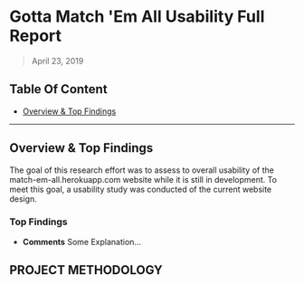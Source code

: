 # Gotta Match 'Em All Usability Full Report

> April 23, 2019

## Table Of Content

* [Overview & Top Findings](#Overview--Top-Findings)

-----------

## Overview & Top Findings

The goal of this research effort was to assess to overall usability of the match-em-all.herokuapp.com website while it is still in development. To meet this goal, a usability study was conducted of the current website design.

### Top Findings

* **Comments**
   Some Explanation...

## PROJECT METHODOLOGY
